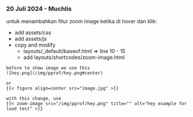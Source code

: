 
### 20 Juli 2024 - Muchlis
untuk menambahkan fitur zoom image ketika di hover dan klik: 
- add assets/css
- add assets/js
- copy and modify 
    - layouts/_default/baseof.html => line 10 - 15
    - add layouts/shortcodes/zoom-image.html
```
before to show image we use this
![hey.png](/img/pprof/hey.png#center)

or
{{< figure align=center src="image.jpg" >}}

with this change, use 
{{< zoom-image src="/img/pprof/hey.png" title="" alt="hey example for load test" >}}
```
    
